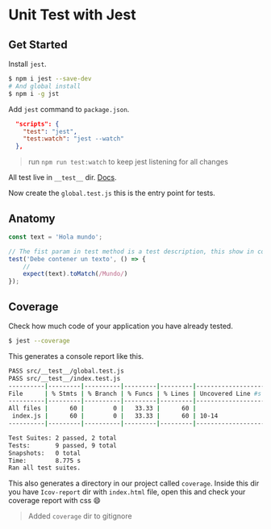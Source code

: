 # Unit Test with Jest

## Get Started

Install `jest`.

```bash
$ npm i jest --save-dev
# And global install
$ npm i -g jst
```

Add `jest` command to `package.json`.

```json
  "scripts": {
    "test": "jest",
    "test:watch": "jest --watch"
  },
```

> run `npm run test:watch` to keep jest listening for all changes 

All test live in `__test__` dir. [Docs](https://jestjs.io/docs/en/configuration).

Now create the `global.test.js` this is the entry point for tests.

## Anatomy

```javascript
const text = 'Hola mundo';

// The fist param in test method is a test description, this show in console when test is running
test('Debe contener un texto', () => {
    // 
    expect(text).toMatch(/Mundo/)
});
```

## Coverage

Check how much code of your application you have already tested.

```bash
$ jest --coverage
```

This generates a console report like this.

```bash
PASS src/__test__/global.test.js
PASS src/__test__/index.test.js
----------|---------|----------|---------|---------|-------------------
File      | % Stmts | % Branch | % Funcs | % Lines | Uncovered Line #s
----------|---------|----------|---------|---------|-------------------
All files |      60 |        0 |   33.33 |      60 |
 index.js |      60 |        0 |   33.33 |      60 | 10-14
----------|---------|----------|---------|---------|-------------------

Test Suites: 2 passed, 2 total
Tests:       9 passed, 9 total
Snapshots:   0 total
Time:        8.775 s
Ran all test suites.

```

This also generates a directory in our project called `coverage`. Inside this dir you have `Icov-report` dir with `index.html` file, open this and check your coverage report with css :smile:

> Added `coverage` dir to gitignore